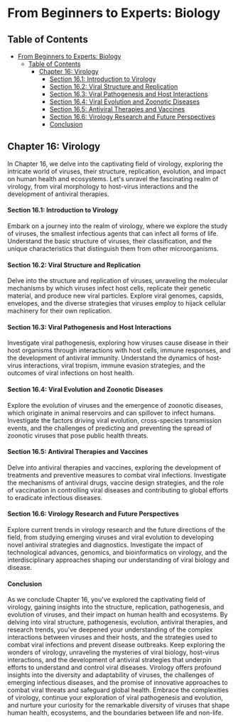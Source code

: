 # From Beginners to Experts: Biology

## Table of Contents

- [From Beginners to Experts: Biology](#from-beginners-to-experts-biology)
  - [Table of Contents](#table-of-contents)
    - [Chapter 16: Virology](#chapter-16-virology)
      - [Section 16.1: Introduction to Virology](#section-161-introduction-to-virology)
      - [Section 16.2: Viral Structure and Replication](#section-162-viral-structure-and-replication)
      - [Section 16.3: Viral Pathogenesis and Host Interactions](#section-163-viral-pathogenesis-and-host-interactions)
      - [Section 16.4: Viral Evolution and Zoonotic Diseases](#section-164-viral-evolution-and-zoonotic-diseases)
      - [Section 16.5: Antiviral Therapies and Vaccines](#section-165-antiviral-therapies-and-vaccines)
      - [Section 16.6: Virology Research and Future Perspectives](#section-166-virology-research-and-future-perspectives)
      - [Conclusion](#conclusion)

## Chapter 16: Virology

In Chapter 16, we delve into the captivating field of virology, exploring the intricate world of viruses, their structure, replication, evolution, and impact on human health and ecosystems. Let's unravel the fascinating realm of virology, from viral morphology to host-virus interactions and the development of antiviral therapies.

#### Section 16.1: Introduction to Virology

Embark on a journey into the realm of virology, where we explore the study of viruses, the smallest infectious agents that can infect all forms of life. Understand the basic structure of viruses, their classification, and the unique characteristics that distinguish them from other microorganisms.

#### Section 16.2: Viral Structure and Replication

Delve into the structure and replication of viruses, unraveling the molecular mechanisms by which viruses infect host cells, replicate their genetic material, and produce new viral particles. Explore viral genomes, capsids, envelopes, and the diverse strategies that viruses employ to hijack cellular machinery for their own replication.

#### Section 16.3: Viral Pathogenesis and Host Interactions

Investigate viral pathogenesis, exploring how viruses cause disease in their host organisms through interactions with host cells, immune responses, and the development of antiviral immunity. Understand the dynamics of host-virus interactions, viral tropism, immune evasion strategies, and the outcomes of viral infections on host health.

#### Section 16.4: Viral Evolution and Zoonotic Diseases

Explore the evolution of viruses and the emergence of zoonotic diseases, which originate in animal reservoirs and can spillover to infect humans. Investigate the factors driving viral evolution, cross-species transmission events, and the challenges of predicting and preventing the spread of zoonotic viruses that pose public health threats.

#### Section 16.5: Antiviral Therapies and Vaccines

Delve into antiviral therapies and vaccines, exploring the development of treatments and preventive measures to combat viral infections. Investigate the mechanisms of antiviral drugs, vaccine design strategies, and the role of vaccination in controlling viral diseases and contributing to global efforts to eradicate infectious diseases.

#### Section 16.6: Virology Research and Future Perspectives

Explore current trends in virology research and the future directions of the field, from studying emerging viruses and viral evolution to developing novel antiviral strategies and diagnostics. Investigate the impact of technological advances, genomics, and bioinformatics on virology, and the interdisciplinary approaches shaping our understanding of viral biology and disease.

#### Conclusion

As we conclude Chapter 16, you've explored the captivating field of virology, gaining insights into the structure, replication, pathogenesis, and evolution of viruses, and their impact on human health and ecosystems. By delving into viral structure, pathogenesis, evolution, antiviral therapies, and research trends, you've deepened your understanding of the complex interactions between viruses and their hosts, and the strategies used to combat viral infections and prevent disease outbreaks. Keep exploring the wonders of virology, unraveling the mysteries of viral biology, host-virus interactions, and the development of antiviral strategies that underpin efforts to understand and control viral diseases. Virology offers profound insights into the diversity and adaptability of viruses, the challenges of emerging infectious diseases, and the promise of innovative approaches to combat viral threats and safeguard global health. Embrace the complexities of virology, continue your exploration of viral pathogenesis and evolution, and nurture your curiosity for the remarkable diversity of viruses that shape human health, ecosystems, and the boundaries between life and non-life.
